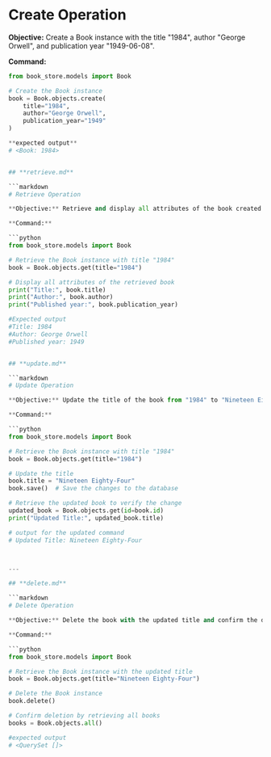 
# Create Operation

**Objective:** Create a Book instance with the title "1984", author "George Orwell", and publication year "1949-06-08".

**Command:**

```python
from book_store.models import Book

# Create the Book instance
book = Book.objects.create(
    title="1984",
    author="George Orwell",
    publication_year="1949"  
)

**expected output**
# <Book: 1984>


## **retrieve.md**

```markdown
# Retrieve Operation

**Objective:** Retrieve and display all attributes of the book created in the previous step.

**Command:**

```python
from book_store.models import Book

# Retrieve the Book instance with title "1984"
book = Book.objects.get(title="1984")

# Display all attributes of the retrieved book
print("Title:", book.title)
print("Author:", book.author)
print("Published year:", book.publication_year)

#Expected output
#Title: 1984
#Author: George Orwell
#Published year: 1949


## **update.md**

```markdown
# Update Operation

**Objective:** Update the title of the book from "1984" to "Nineteen Eighty-Four".

**Command:**

```python
from book_store.models import Book

# Retrieve the Book instance with title "1984"
book = Book.objects.get(title="1984")

# Update the title
book.title = "Nineteen Eighty-Four"
book.save()  # Save the changes to the database

# Retrieve the updated book to verify the change
updated_book = Book.objects.get(id=book.id)
print("Updated Title:", updated_book.title)

# output for the updated command
# Updated Title: Nineteen Eighty-Four



---

## **delete.md**

```markdown
# Delete Operation

**Objective:** Delete the book with the updated title and confirm the deletion.

**Command:**

```python
from book_store.models import Book

# Retrieve the Book instance with the updated title
book = Book.objects.get(title="Nineteen Eighty-Four")

# Delete the Book instance
book.delete()

# Confirm deletion by retrieving all books
books = Book.objects.all()

#expected output
# <QuerySet []>
